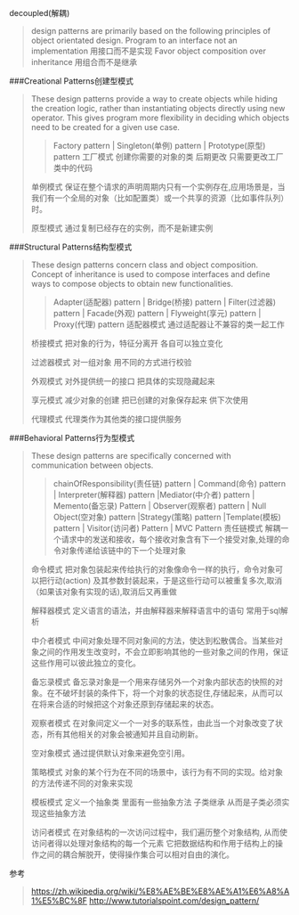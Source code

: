 decoupled(解耦)

>design patterns are primarily based on the following principles of object orientated design.
Program to an interface not an implementation
用接口而不是实现
Favor object composition over inheritance
用组合而不是继承



###Creational Patterns创建型模式
>These design patterns provide a way to create objects while hiding the creation logic, rather than instantiating objects directly using new operator.
This gives program more flexibility in deciding which objects need to be created for a given use case.
>>Factory pattern | Singleton(单例) pattern |  Prototype(原型) pattern
>工厂模式 创建你需要的对象的类 后期更改 只需要更改工厂类中的代码
>
>单例模式 保证在整个请求的声明周期内只有一个实例存在,应用场景是，当我们有一个全局的对象（比如配置类）或一个共享的资源（比如事件队列）时。
>
>原型模式 通过复制已经存在的实例，而不是新建实例


###Structural Patterns结构型模式
>These design patterns concern class and object composition.
Concept of inheritance is used to compose interfaces and define ways to compose objects to obtain new functionalities.
>>Adapter(适配器) pattern | Bridge(桥接) pattern | Filter(过滤器) pattern | Facade(外观) pattern | Flyweight(享元) pattern | Proxy(代理) pattern
>适配器模式  通过适配器让不兼容的类一起工作
>
>桥接模式  把对象的行为，特征分离开 各自可以独立变化
>
>过滤器模式  对一组对象 用不同的方式进行校验
>
>外观模式  对外提供统一的接口 把具体的实现隐藏起来
>
>享元模式  减少对象的创建 把已创建的对象保存起来 供下次使用
>
>代理模式  代理类作为其他类的接口提供服务


###Behavioral Patterns行为型模式
>These design patterns are specifically concerned with communication between objects.
>>chainOfResponsibility(责任链) pattern | Command(命令) pattern | Interpreter(解释器) pattern |Mediator(中介者) pattern | Memento(备忘录) Pattern
| Observer(观察者) pattern | Null Object(空对象) pattern |Strategy(策略) pattern |Template(模板) pattern | Visitor(访问者) Pattern | MVC Pattern
>责任链模式 解耦一个请求中的发送和接收，每个接收对象含有下一个接受对象,处理的命令对象传递给该链中的下一个处理对象
>
>命令模式 把对象包装起来传给执行的对象像命令一样的执行，命令对象可以把行动(action) 及其参数封装起来，于是这些行动可以被重复多次,取消（如果该对象有实现的话),取消后又再重做
>
>解释器模式 定义语言的语法，并由解释器来解释语言中的语句 常用于sql解析
>
>中介者模式  中间对象处理不同对象间的方法，使达到松散偶合。当某些对象之间的作用发生改变时，不会立即影响其他的一些对象之间的作用，保证这些作用可以彼此独立的变化。
>
>备忘录模式  备忘录对象是一个用来存储另外一个对象内部状态的快照的对象。在不破坏封装的条件下，将一个对象的状态捉住,存储起来，从而可以在将来合适的时候把这个对象还原到存储起来的状态。
>
>观察者模式  在对象间定义一个一对多的联系性，由此当一个对象改变了状态，所有其他相关的对象会被通知并且自动刷新。
>
>空对象模式  通过提供默认对象来避免空引用。
>
>策略模式   对象的某个行为在不同的场景中，该行为有不同的实现。给对象的方法传递不同的对象来实现
>
>模板模式   定义一个抽象类 里面有一些抽象方法 子类继承 从而是子类必须实现这些抽象方法
>
>访问者模式 在对象结构的一次访问过程中，我们遍历整个对象结构, 从而使访问者得以处理对象结构的每一个元素 它把数据结构和作用于结构上的操作之间的耦合解脱开，使得操作集合可以相对自由的演化。

参考
>https://zh.wikipedia.org/wiki/%E8%AE%BE%E8%AE%A1%E6%A8%A1%E5%BC%8F
>http://www.tutorialspoint.com/design_pattern/
